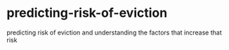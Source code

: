 # predicting-risk-of-eviction
predicting risk of eviction and understanding the factors that increase that risk
